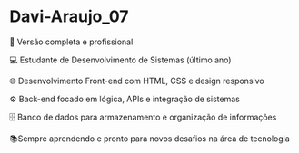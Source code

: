 # Davi-Araujo_07
🚀 Versão completa e profissional 

💻 Estudante de Desenvolvimento de Sistemas (último ano) 

🌐 Desenvolvimento Front-end com HTML, CSS e design responsivo 

⚙️ Back-end focado em lógica, APIs e integração de sistemas 

🗄 Banco de dados para armazenamento e organização de informações 

📚Sempre aprendendo e pronto para novos desafios na área de tecnologia
